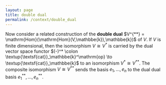 ```yaml
---
layout: page
title: double dual
permalink: /context/double_dual
---
```

Now consider a related construction of the **double dual** $V^{**} = \mathrm{Hom}(\mathrm{Hom}(V,\mathbbe{k}),\mathbbe{k})$ of $V$. If $V$ is finite dimensional, then the isomorphism $V \cong V^*$ is carried by the dual vector space functor $(-)^* \colon \textup{\textsf{cat}}_\mathbbe{k}^\mathrm{op} \to \textup{\textsf{cat}}_\mathbbe{k}$ to an isomorphism $V^* \cong V^{**}$. The composite isomorphism $V \cong V^{**}$ sends the basis $e_1,\ldots, e_n$ to the dual dual basis $e_1^{**}, \ldots, e_n^{**}$.
